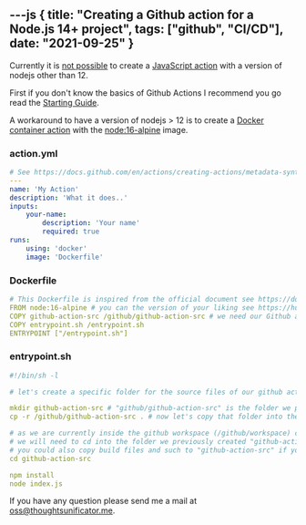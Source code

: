 ---js
{
	title: "Creating a Github action for a Node.js 14+ project",
	tags: ["github", "CI/CD"],
	date: "2021-09-25"
}
---
Currently it is [not possible](https://github.com/actions/runner/issues/772) to create a [JavaScript action](https://docs.github.com/en/actions/creating-actions/creating-a-javascript-action) with a version of nodejs other than 12.

First if you don't know the basics of Github Actions I recommend you go read the [Starting Guide](https://docs.github.com/en/actions/creating-actions/about-custom-actions).

A workaround to have a version of nodejs > 12 is to create a [Docker container action](https://docs.github.com/en/actions/creating-actions/creating-a-docker-container-action) with the [node:16-alpine](https://hub.docker.com/_/node) image.

### action.yml
```yaml
# See https://docs.github.com/en/actions/creating-actions/metadata-syntax-for-github-actions for more information about the action.yml syntax
---
name: 'My Action'
description: 'What it does..'
inputs:
	your-name:
		description: 'Your name'
		required: true
runs:
	using: 'docker'
	image: 'Dockerfile'

```


### Dockerfile
```yaml
# This Dockerfile is inspired from the official document see https://docs.github.com/en/actions/creating-actions/creating-a-docker-container-action
FROM node:16-alpine # you can the version of your liking see https://hub.docker.com/_/node for more information
COPY github-action-src /github/github-action-src # we need our Github action source files to be available inside the container so let's copy them to "/github/github-action-src" for now.
COPY entrypoint.sh /entrypoint.sh
ENTRYPOINT ["/entrypoint.sh"]
```


### entrypoint.sh
```yaml
#!/bin/sh -l

# let's create a specific folder for the source files of our github action

mkdir github-action-src # "github/github-action-src" is the folder we put our Github Action source files into using our Dockerfile
cp -r /github/github-action-src . # now let's copy that folder into the folder for the entire repository "/github/workspace"

# as we are currently inside the github workspace (/github/workspace) containing the source files of the entire repository
# we will need to cd into the folder we previously created "github-action-src"
# you could also copy build files and such to "github-action-src" if you need to
cd github-action-src

npm install
node index.js
```

If you have any question please send me a mail at oss@thoughtsunificator.me.
